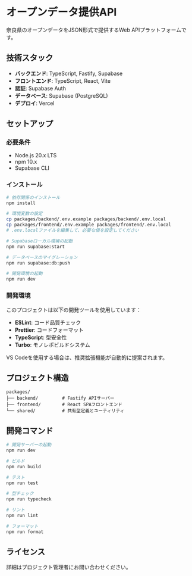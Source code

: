 # オープンデータ提供API

奈良県のオープンデータをJSON形式で提供するWeb APIプラットフォームです。

## 技術スタック

- **バックエンド**: TypeScript, Fastify, Supabase
- **フロントエンド**: TypeScript, React, Vite
- **認証**: Supabase Auth
- **データベース**: Supabase (PostgreSQL)
- **デプロイ**: Vercel

## セットアップ

### 必要条件

- Node.js 20.x LTS
- npm 10.x
- Supabase CLI

### インストール

```bash
# 依存関係のインストール
npm install

# 環境変数の設定
cp packages/backend/.env.example packages/backend/.env.local
cp packages/frontend/.env.example packages/frontend/.env.local
# .env.localファイルを編集して、必要な値を設定してください

# Supabaseローカル環境の起動
npm run supabase:start

# データベースのマイグレーション
npm run supabase:db:push

# 開発環境の起動
npm run dev
```

### 開発環境

このプロジェクトは以下の開発ツールを使用しています：

- **ESLint**: コード品質チェック
- **Prettier**: コードフォーマット
- **TypeScript**: 型安全性
- **Turbo**: モノレポビルドシステム

VS Codeを使用する場合は、推奨拡張機能が自動的に提案されます。

## プロジェクト構造

```
packages/
├── backend/         # Fastify APIサーバー
├── frontend/        # React SPAフロントエンド
└── shared/          # 共有型定義とユーティリティ
```

## 開発コマンド

```bash
# 開発サーバーの起動
npm run dev

# ビルド
npm run build

# テスト
npm run test

# 型チェック
npm run typecheck

# リント
npm run lint

# フォーマット
npm run format
```

## ライセンス

詳細はプロジェクト管理者にお問い合わせください。